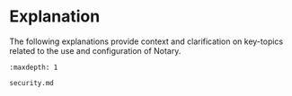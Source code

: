 # Explanation

The following explanations provide context and clarification on key-topics related to the use and configuration of Notary.

```{toctree}
:maxdepth: 1

security.md
```
